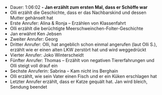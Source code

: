 - Dauer: 1:06:02
**- Jan erzählt zum ersten Mal, dass er Schöffe war**
- Olli erzählt die Geschichte, dass er das Nachbarskind und dessen Mutter gehänselt hat
- Erste Anrufer: Alina & Ronja – Erzählen von Klassenfahrt
- Olli erzählt die berüchtigte Meerschweinchen-Folter-Geschichte
- Jan erwähnt Ken Jebsen
- Zweiter Anrufer: Georg
- Dritter Anrufer: Olli, hat angeblich schon einmal angerufen (laut Olli S.), erzählt wie er einen alten LKW zerstört hat und wird weggedrückt
- Vierter Anrufer: Joko Winterscheidt
- Fünfter Anrufer: Thomas – Erzählt von negativen Tiererfahrungen und Olli steigt voll drauf ein
- Sechste Anruferin: Sabrina – Kam nicht ins Berghain
- Olli erzählt, wie sein Vater einen Fisch und er ein Küken erschlagen hat
- Letzter Anrufer erzählt, dass er Katze gequält hat. Jan wird bleich, Sendung beendet

